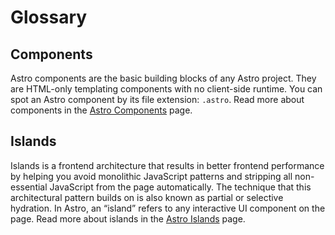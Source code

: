 # Glossary

## Components

Astro components are the basic building blocks of any Astro project. They are HTML-only templating components with no client-side runtime. You can spot an Astro component by its file extension: `.astro`. Read more about components in the [Astro Components](https://docs.astro.build/en/core-concepts/astro-components/) page.

## Islands

Islands is a frontend architecture that results in better frontend performance by helping you avoid monolithic JavaScript patterns and stripping all non-essential JavaScript from the page automatically. The technique that this architectural pattern builds on is also known as partial or selective hydration. In Astro, an “island” refers to any interactive UI component on the page. Read more about islands in the [Astro Islands](https://docs.astro.build/en/concepts/islands/) page.
